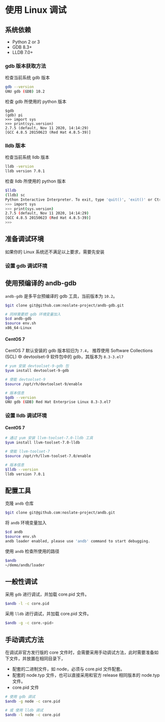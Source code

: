 # 使用 Linux 调试 

## 系统依赖
* Python 2 or 3 
* GDB 8.3+
* LLDB 7.0+

### gdb 版本获取方法

检查当前系统 gdb 版本
```bash
gdb --version
GNU gdb (GDB) 10.2
```

检查 gdb 所使用的 python 版本
```
$gdb
(gdb) pi
>>> import sys
>>> print(sys.version)
2.7.5 (default, Nov 11 2020, 14:14:29)
[GCC 4.8.5 20150623 (Red Hat 4.8.5-39)]
```

### lldb 版本

检查当前系统 lldb 版本

```bash
lldb -version
lldb version 7.0.1
```

检查 lldb 所使用的 python 版本

```bash
$lldb
(lldb) sc
Python Interactive Interpreter. To exit, type 'quit()', 'exit()' or Ctrl-D.
>>> import sys
>>> print(sys.version)
2.7.5 (default, Nov 11 2020, 14:14:29)
[GCC 4.8.5 20150623 (Red Hat 4.8.5-39)]
>>>
```

## 准备调试环境

如果你的 Linux 系统还不满足以上要求，需要先安装

### 设置 gdb 调试环境

## 使用预编译的 andb-gdb 

`andb-gdb` 是多平台预编译的 gdb 工具，当前版本为 `10.2`。

```bash
$git clone git@github.com:noslate-project/andb-gdb.git

# 同样需要把 gdb 环境变量加入
$cd andb-gdb
$source env.sh
x86_64-Linux
```

#### CentOS 7

CentOS 7 默认安装的 gdb 版本较旧为 `7.4`，
推荐使用 Software Collections (SCL) 中 devtoolset-9 软件包中的 gdb，其版本为 `8.3-3.el7`

```bash
# yum 安装 devtoolset-9-gdb 包
$yum install devtoolset-9-gdb

# 使能 devtoolset-9 
$source /opt/rh/devtoolset-9/enable

# 版本信息
$gdb --version
GNU gdb (GDB) Red Hat Enterprise Linux 8.3-3.el7
```

### 设置 lldb 调试环境

#### CentOS 7

```bash
# 通过 yum 安装 llvm-toolset-7.0-lldb 工具 
$yum install llvm-toolset-7.0-lldb

# 使能 llvm-toolset-7
$source /opt/rh/llvm-toolset-7.0/enable

# 版本信息
$lldb --version
lldb version 7.0.1
```

## 配置工具

克隆 `andb` 仓库
```bash
$git clone git@github.com:noslate-project/andb.git
```

将 `andb` 环境变量加入
```bash
$cd andb
$source env.sh
andb loader enabled, please use 'andb' command to start debugging.
```

使用 `andb` 检查所使用的路径
```bash
$andb
~/demo/andb/loader
```

## 一般性调试

采用 `gdb` 进行调试，并加载 core.pid 文件。
```bash
$andb -l -c core.pid
```

采用 `lldb` 进行调试，并加载 core.pid 文件。
```bash
$andb -g -c core.<pid>
```

## 手动调式方法

在调试非官方发行版的 core 文件时，会需要采用手动调试方法，此时需要准备如下文件，并放置在相同目录下，
* 配套的二进制文件，如 node，必须与 core.pid 文件配套。
* 配套的 node.typ 文件，也可以直接采用和官方 release 相同版本的 node.typ 文件。
* core.pid 文件

```bash
# 使用 gdb 调试
$andb -g node -c core.pid

# 或 使用 lldb 调试
$andb -l node -c core.pid
```
